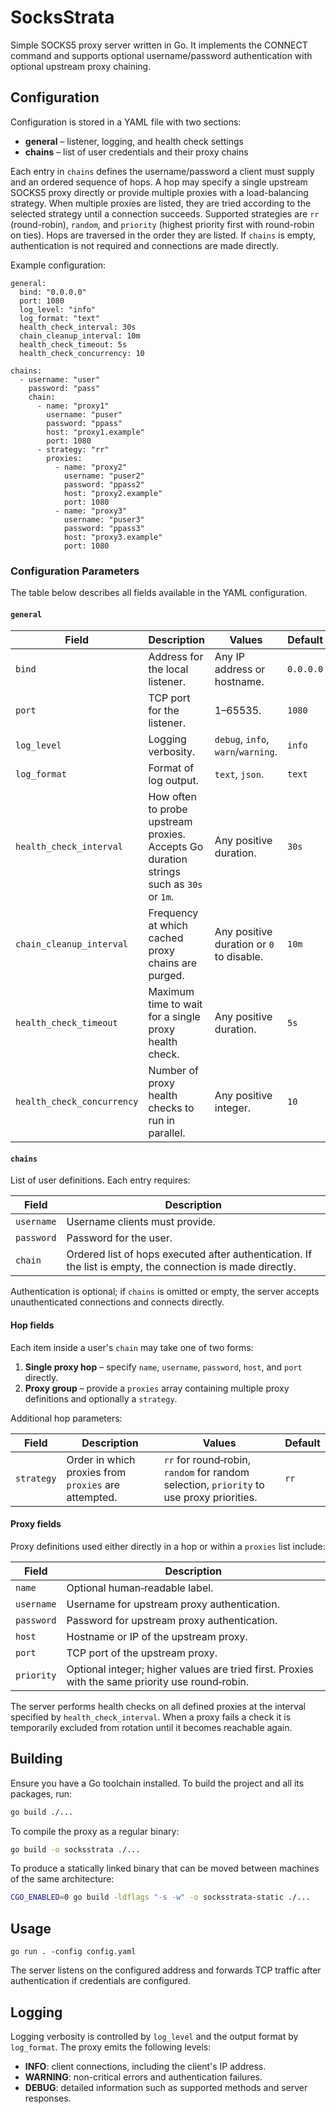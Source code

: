 # SocksStrata

Simple SOCKS5 proxy server written in Go. It implements the CONNECT command
and supports optional username/password authentication with optional upstream
proxy chaining.

## Configuration

Configuration is stored in a YAML file with two sections:

* **general** – listener, logging, and health check settings
* **chains** – list of user credentials and their proxy chains

Each entry in `chains` defines the username/password a client must supply
and an ordered sequence of hops. A hop may specify a single upstream
SOCKS5 proxy directly or provide multiple proxies with a load-balancing
  strategy. When multiple proxies are listed, they are tried according to
  the selected strategy until a connection succeeds. Supported strategies
  are `rr` (round-robin), `random`, and `priority` (highest priority first
  with round-robin on ties). Hops are traversed in the order they
  are listed. If `chains` is empty, authentication is not required and
  connections are made directly.

Example configuration:

```
general:
  bind: "0.0.0.0"
  port: 1080
  log_level: "info"
  log_format: "text"
  health_check_interval: 30s
  chain_cleanup_interval: 10m
  health_check_timeout: 5s
  health_check_concurrency: 10

chains:
  - username: "user"
    password: "pass"
    chain:
      - name: "proxy1"
        username: "puser"
        password: "ppass"
        host: "proxy1.example"
        port: 1080
      - strategy: "rr"
        proxies:
          - name: "proxy2"
            username: "puser2"
            password: "ppass2"
            host: "proxy2.example"
            port: 1080
          - name: "proxy3"
            username: "puser3"
            password: "ppass3"
            host: "proxy3.example"
            port: 1080
```
### Configuration Parameters

The table below describes all fields available in the YAML configuration.

#### `general`

| Field | Description | Values | Default |
| ----- | ----------- | ------ | ------- |
| `bind` | Address for the local listener. | Any IP address or hostname. | `0.0.0.0` |
| `port` | TCP port for the listener. | 1–65535. | `1080` |
| `log_level` | Logging verbosity. | `debug`, `info`, `warn`/`warning`. | `info` |
| `log_format` | Format of log output. | `text`, `json`. | `text` |
| `health_check_interval` | How often to probe upstream proxies. Accepts Go duration strings such as `30s` or `1m`. | Any positive duration. | `30s` |
| `chain_cleanup_interval` | Frequency at which cached proxy chains are purged. | Any positive duration or `0` to disable. | `10m` |
| `health_check_timeout` | Maximum time to wait for a single proxy health check. | Any positive duration. | `5s` |
| `health_check_concurrency` | Number of proxy health checks to run in parallel. | Any positive integer. | `10` |

#### `chains`

List of user definitions. Each entry requires:

| Field | Description |
| ----- | ----------- |
| `username` | Username clients must provide. |
| `password` | Password for the user. |
| `chain` | Ordered list of hops executed after authentication. If the list is empty, the connection is made directly. |

Authentication is optional; if `chains` is omitted or empty, the server accepts unauthenticated connections and connects directly.

#### Hop fields

Each item inside a user's `chain` may take one of two forms:

1. **Single proxy hop** – specify `name`, `username`, `password`, `host`, and `port` directly.
2. **Proxy group** – provide a `proxies` array containing multiple proxy definitions and optionally a `strategy`.

Additional hop parameters:

| Field | Description | Values | Default |
| ----- | ----------- | ------ | ------- |
| `strategy` | Order in which proxies from `proxies` are attempted. | `rr` for round‑robin, `random` for random selection, `priority` to use proxy priorities. | `rr` |

#### Proxy fields

Proxy definitions used either directly in a hop or within a `proxies` list include:

| Field | Description |
| ----- | ----------- |
| `name` | Optional human‑readable label. |
| `username` | Username for upstream proxy authentication. |
| `password` | Password for upstream proxy authentication. |
| `host` | Hostname or IP of the upstream proxy. |
| `port` | TCP port of the upstream proxy. |
| `priority` | Optional integer; higher values are tried first. Proxies with the same priority use round‑robin. |

The server performs health checks on all defined proxies at the interval specified by `health_check_interval`. When a proxy fails a check it is temporarily excluded from rotation until it becomes reachable again.

## Building

Ensure you have a Go toolchain installed. To build the project and all
its packages, run:

```bash
go build ./...
```

To compile the proxy as a regular binary:

```bash
go build -o socksstrata ./...
```

To produce a statically linked binary that can be moved between machines of the same architecture:

```bash
CGO_ENABLED=0 go build -ldflags "-s -w" -o socksstrata-static ./...
```

## Usage

```
go run . -config config.yaml
```

The server listens on the configured address and forwards TCP traffic after
authentication if credentials are configured.

## Logging

Logging verbosity is controlled by `log_level` and the output format by
`log_format`. The proxy emits the following levels:

- **INFO**: client connections, including the client's IP address.
- **WARNING**: non-critical errors and authentication failures.
- **DEBUG**: detailed information such as supported methods and server responses.

